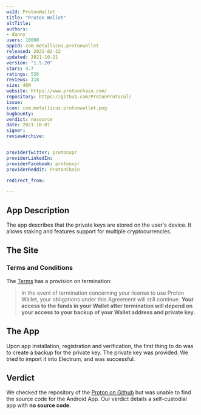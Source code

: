 ```yaml
---
wsId: ProtonWallet
title: "Proton Wallet"
altTitle: 
authors:
- danny
users: 10000
appId: com.metallicus.protonwallet
released: 2021-02-22
updated: 2021-10-21
version: "1.5.20"
stars: 4.7
ratings: 526
reviews: 318
size: 46M
website: https://www.protonchain.com/
repository: https://github.com/ProtonProtocol/
issue: 
icon: com.metallicus.protonwallet.png
bugbounty: 
verdict: nosource
date: 2021-10-07
signer: 
reviewArchive:


providerTwitter: protonxpr
providerLinkedIn: 
providerFacebook: protonxpr
providerReddit: ProtonChain

redirect_from:

---
```



## App Description

The app describes that the private keys are stored on the user's device. It allows staking and features support for multiple cryptocurrencies.

## The Site

### Terms and Conditions

The [Terms](https://www.protonchain.com/terms/) has a provision on termination:

> In the event of termination concerning your license to use Proton Wallet, your obligations under this Agreement will still continue. **Your access to the funds in your Wallet after termination will depend on your access to your backup of your Wallet address and private key.**

## The App

Upon app installation, registration and verification, the first thing to do was to create a backup for the private key. The private key was provided. We tried to import it into Electrum, and was successful. 

## Verdict

We checked the repository of the [Proton on Github](https://github.com/ProtonProtocol/) but was unable to find the source code for the Android App. Our verdict details a self-custodial app with **no source code.**

